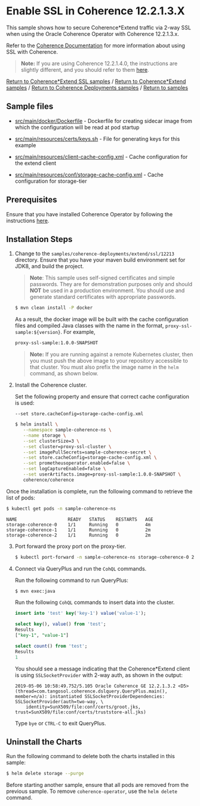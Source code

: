 # Enable SSL in Coherence 12.2.1.3.X

This sample shows how to secure Coherence*Extend traffic via 2-way SSL when using the Oracle Coherence
Operator with Coherence 12.2.1.3.x.

Refer to the [Coherence Documentation](https://docs.oracle.com/middleware/12213/coherence/secure/securing-extend-client-connections.htm) for more information about using SSL with Coherence.

> **Note:** If you are using Coherence 12.2.1.4.0, the instructions are slightly different, and
> you should refer to them [here](../12214/).

[Return to Coherence*Extend SSL samples](../) / [Return to Coherence*Extend samples](../../) / [Return to Coherence Deployments samples](../../../) / [Return to samples](../../../README.md#list-of-samples)

## Sample files

* [src/main/docker/Dockerfile](src/main/docker/Dockerfile) - Dockerfile for creating sidecar image from which the configuration will be read at pod startup

* [src/main/resources/certs/keys.sh](src/main/resources/conf/certs/keys.sh) - File for generating keys for this example  

* [src/main/resources/client-cache-config.xml](src/main/resources/client-cache-config.xml) - Cache configuration for the extend client

* [src/main/resources/conf/storage-cache-config.xml](src/main/resources/conf/storage-cache-config.xml) - Cache configuration for storage-tier

## Prerequisites

Ensure that you have installed Coherence Operator by following the instructions [here](../../../README.md#install-the-coherence-operator).

## Installation Steps

1. Change to the `samples/coherence-deployments/extend/ssl/12213` directory. Ensure that you have your maven build environment set for JDK8, and build the project.

   > **Note**: This sample uses self-signed certificates and simple passwords. They are for demonstration
   > purposes only and should **NOT** be used in a production environment.
   > You should use and generate standard certificates with appropriate passwords.

   ```bash
   $ mvn clean install -P docker
   ```

   As a result, the docker image will be built with the cache configuration files and compiled Java classes with the name in the format, `proxy-ssl-sample:${version}`. For example,

   ```bash
   proxy-ssl-sample:1.0.0-SNAPSHOT
   ```

   > **Note:** If you are running against a remote Kubernetes cluster, then you must
   > push the above image to your repository accessible to that cluster. You must also
   > prefix the image name in the `helm` command, as shown below.

2. Install the Coherence cluster.

   Set the following property and ensure that correct cache configuration is used:

   `--set store.cacheConfig=storage-cache-config.xml`


   ```bash
   $ helm install \
      --namespace sample-coherence-ns \
      --name storage \
      --set clusterSize=3 \
      --set cluster=proxy-ssl-cluster \
      --set imagePullSecrets=sample-coherence-secret \
      --set store.cacheConfig=storage-cache-config.xml \
      --set prometheusoperator.enabled=false \
      --set logCaptureEnabled=false \
      --set userArtifacts.image=proxy-ssl-sample:1.0.0-SNAPSHOT \
      coherence/coherence
   ```

  Once the installation is complete, run the following command to retrieve the list of pods:

   ```bash
   $ kubectl get pods -n sample-coherence-ns
   ```
   ```console
   NAME                   READY   STATUS    RESTARTS   AGE
   storage-coherence-0    1/1     Running   0          4m
   storage-coherence-1    1/1     Running   0          2m   
   storage-coherence-2    1/1     Running   0          2m
   ```   

3. Port forward the proxy port on the proxy-tier.

   ```bash
   $ kubectl port-forward -n sample-coherence-ns storage-coherence-0 20000:20000
   ```

4. Connect via QueryPlus and run the `CohQL` commands.

   Run the following command to run QueryPlus:

   ```bash
   $ mvn exec:java
   ```

   Run the following `CohQL` commands to insert data into the cluster.

   ```sql
   insert into 'test' key('key-1') value('value-1');
   ```

    ```sql
    select key(), value() from 'test';
    Results
    ["key-1", "value-1"]

    select count() from 'test';
    Results
    1
    ```
   You should see a message indicating that the Coherence*Extend client is using  `SSLSocketProvider` with 2-way auth, as shown in the output:

   ```console
   2019-05-06 10:58:49.752/5.105 Oracle Coherence GE 12.2.1.3.2 <D5> (thread=com.tangosol.coherence.dslquery.QueryPlus.main(), member=n/a): instantiated SSLSocketProviderDependencies: SSLSocketProvider(auth=two-way, \
       identity=SunX509/file:conf/certs/groot.jks, trust=SunX509/file:conf/certs/truststore-all.jks)
   ```

   Type `bye` or `CTRL-C` to exit QueryPlus.  

## Uninstall the Charts

Run the following command to delete both the charts installed in this sample:

```bash
$ helm delete storage --purge
```

Before starting another sample, ensure that all  pods are removed from the previous sample. To remove `coherence-operator`, use the `helm delete` command.
